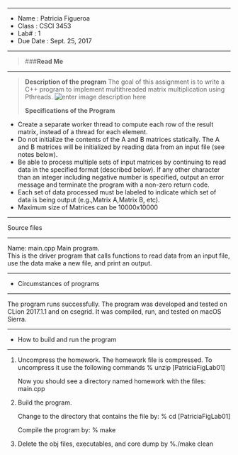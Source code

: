 
*******************************************************
 *  Name    :  Patricia Figueroa
 *  Class     :  CSCI 3453
 *  Lab#      :  1
 *  Due Date  :  Sept. 25, 2017
********************************************************        
> ###**Read Me**
*******************************************************
>**Description of the program**
>The goal of this assignment is to write a C++ program to implement multithreaded matrix multiplication using Pthreads.
>![enter image description here](https://lh3.googleusercontent.com/enxUDRuUGX2QwyCsyNXMwKz9hezGIsYJi7HZMwHrDl3pn8pM7LZFNe_mMJp7kYDHvCCnG_efXpTu=s400 "Screen Shot 2017-09-24 at 5.22.00 PM.png")
>
> **Specifications of the Program** 
>
 * Create a separate worker thread to compute each row of the result matrix, instead of a thread for each element.
 * Do not initialize the contents of the A and B matrices statically. The A and B matrices will be initialized by reading data from an input file (see notes below).
 * Be able to process multiple sets of input matrices by continuing to read data in the specified format (described below). If any other character than an integer including negative number is specified, output an error message and terminate the program with a non-zero return code.
 *  Each set of data processed must be labeled to indicate which set of data is being output (e.g.,Matrix A,Matrix B, etc).
 *  Maximum size of Matrices can be 10000x10000
*******************************************************
Source files
*******************************************************
Name:  main.cpp
   Main program.  
   This is the driver program that calls functions
   to read data from an input file, use the data make a new file,
   and print an output.

*******************************************************
*  Circumstances of programs
*******************************************************

   The program runs successfully.
   The program was developed and tested on CLion 2017.1.1 and on csegrid.  It was compiled, run, and tested on macOS Sierra.

*******************************************************
*  How to build and run the program
*******************************************************

1. Uncompress the homework.  The homework file is compressed.
   To uncompress it use the following commands
       % unzip [PatriciaFigLab01]

   Now you should see a directory named homework with the files:
        main.cpp

2. Build the program.

    Change to the directory that contains the file by:
    % cd [PatriciaFigLab01]

    Compile the program by:
    % make

3. Delete the obj files, executables, and core dump by
   %./make clean
